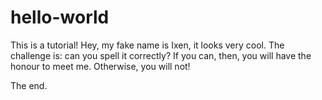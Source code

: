 # hello-world
This is a tutorial!
Hey, my fake name is Ixen, it looks very cool. The challenge is: can you spell it correctly?
If you can, then, you will have the honour to meet me.
Otherwise, you will not!

The end.
